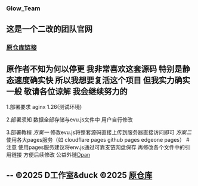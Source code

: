 ### Glow_Team
## 这是一个二改的团队官网
### [原仓库链接](https://github.com/JERRY-SYSTEM/Glow_Team)
原作者不知为何以停更 我非常喜欢这套源码 特别是静态速度确实快 所以我想要复活这个项目 
但我实力确实一般 敬请各位谅解 我会继续努力的
--

1.部署要求
aginx 1.26(测试环境)


2.部署须知
数据全部存储与evu.js文件中
用户自行修改


3.部署教程
*方案一*
修改evu.js将整套源码直接上传到服务器直接访问即可
*方案二*
使用各大pages服务（如 cloudflare pages  github pages  edgeone pages）
#注意
使用pages服务建议将env.js通过可靠支链网盘保存 再修改各个文件中的引用链接 方便后续修改
公益外链[Dpan](https://pan.pldduck.top)


--
©2025 D工作室&duck
©2025 [原仓库](https://github.com/JERRY-SYSTEM/Glow_Team)
--
